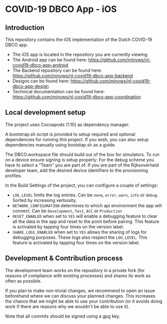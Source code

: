 # COVID-19 DBCO App - iOS

## Introduction
This repository contains the iOS implementation of the Dutch COVID-19 DBCO app.

* The iOS app is located in the repository you are currently viewing.
* The Android app can be found here: https://github.com/minvws/nl-covid19-dbco-app-android
* The Backend repository can be found here: https://github.com/minvws/nl-covid19-dbco-app-backend
* Designs can be found here: https://github.com/minvws/nl-covid19-dbco-app-design
* Technical documentation can be found here: https://github.com/minvws/nl-covid19-dbco-app-coordination

## Local development setup
The project uses Cocoapods (1.10) as dependency manager.

A bootstrap.sh script is provided to setup required and optional dependencies for running this project. If you wish, you can also setup dependencies manually using bootstap.sh as a guide. 

The DBCO.workspace file should build out of the box for simulators. To run on a device ensure signing is setup properly: For the debug scheme you have to select a “Team” you are part of. If you are part of the Rijksoverheid developer team, add the desired device identifiers to the provisioning profiles.

In the Build Settings of the project, you can configure a couple of settings:
* `LOG_LEVEL` limits the log entries. Can be `none`, `error`, `warn`, `info` or `debug`. Sorted by increasing verbosity.
* `NETWORK_CONFIGURATION` determines to which api environment the app will connect. Can be `Development`, `Test`, `ACC` or `Production`
* `RESET_ENABLED` when set to `YES` will enable a debugging feature to clear all the data in the app and reset to the point before pairing. This feature is activated by tapping four times on the version label.
* `SHARE_LOGS_ENABLED` when set to `YES` allows the sharing of logs for debugging purposes. These logs also respect the `LOG_LEVEL`. This feature is activated by tapping four times on the version label.

## Development & Contribution process
The development team works on the repository in a private fork (for reasons of compliance with existing processes) and shares its work as often as possible.

If you plan to make non-trivial changes, we recommend to open an issue beforehand where we can discuss your planned changes.
This increases the chance that we might be able to use your contribution (or it avoids doing work if there are reasons why we wouldn't be able to use it).

Note that all commits should be signed using a gpg key.

